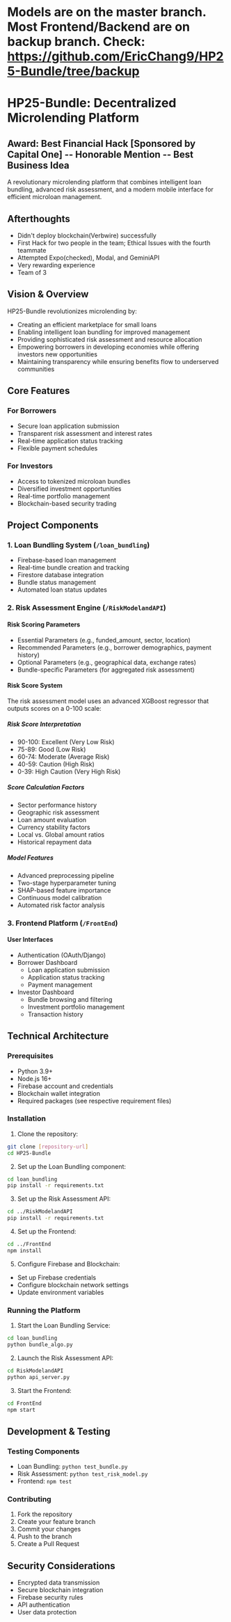 
# Models are on the master branch. Most Frontend/Backend are on backup branch. Check: https://github.com/EricChang9/HP25-Bundle/tree/backup
# HP25-Bundle: Decentralized Microlending Platform
## Award: Best Financial Hack [Sponsored by Capital One] -- Honorable Mention -- Best Business Idea

A revolutionary microlending platform that combines intelligent loan bundling, advanced risk assessment, and a modern mobile interface for efficient microloan management.

## Afterthoughts

- Didn't deploy blockchain(Verbwire) successfully
- First Hack for two people in the team; Ethical Issues with the fourth teammate
- Attempted Expo(checked), Modal, and GeminiAPI
- Very rewarding experience
- Team of 3


## Vision & Overview

HP25-Bundle revolutionizes microlending by:
- Creating an efficient marketplace for small loans
- Enabling intelligent loan bundling for improved management
- Providing sophisticated risk assessment and resource allocation
- Empowering borrowers in developing economies while offering investors new opportunities
- Maintaining transparency while ensuring benefits flow to underserved communities

## Core Features

### For Borrowers
- Secure loan application submission
- Transparent risk assessment and interest rates
- Real-time application status tracking
- Flexible payment schedules

### For Investors
- Access to tokenized microloan bundles
- Diversified investment opportunities
- Real-time portfolio management
- Blockchain-based security trading

## Project Components

### 1. Loan Bundling System (`/loan_bundling`)
- Firebase-based loan management
- Real-time bundle creation and tracking
- Firestore database integration
- Bundle status management
- Automated loan status updates

### 2. Risk Assessment Engine (`/RiskModelandAPI`)
#### Risk Scoring Parameters
- Essential Parameters (e.g., funded_amount, sector, location)
- Recommended Parameters (e.g., borrower demographics, payment history)
- Optional Parameters (e.g., geographical data, exchange rates)
- Bundle-specific Parameters (for aggregated risk assessment)

#### Risk Score System
The risk assessment model uses an advanced XGBoost regressor that outputs scores on a 0-100 scale:

##### Risk Score Interpretation
- 90-100: Excellent (Very Low Risk)
- 75-89: Good (Low Risk)
- 60-74: Moderate (Average Risk)
- 40-59: Caution (High Risk)
- 0-39: High Caution (Very High Risk)

##### Score Calculation Factors
- Sector performance history
- Geographic risk assessment
- Loan amount evaluation
- Currency stability factors
- Local vs. Global amount ratios
- Historical repayment data

##### Model Features
- Advanced preprocessing pipeline
- Two-stage hyperparameter tuning
- SHAP-based feature importance
- Continuous model calibration
- Automated risk factor analysis

### 3. Frontend Platform (`/FrontEnd`)
#### User Interfaces
- Authentication (OAuth/Django)
- Borrower Dashboard
  - Loan application submission
  - Application status tracking
  - Payment management
- Investor Dashboard
  - Bundle browsing and filtering
  - Investment portfolio management
  - Transaction history

## Technical Architecture

### Prerequisites
- Python 3.9+
- Node.js 16+
- Firebase account and credentials
- Blockchain wallet integration
- Required packages (see respective requirement files)

### Installation

1. Clone the repository:
```bash
git clone [repository-url]
cd HP25-Bundle
```

2. Set up the Loan Bundling component:
```bash
cd loan_bundling
pip install -r requirements.txt
```

3. Set up the Risk Assessment API:
```bash
cd ../RiskModelandAPI
pip install -r requirements.txt
```

4. Set up the Frontend:
```bash
cd ../FrontEnd
npm install
```

5. Configure Firebase and Blockchain:
- Set up Firebase credentials
- Configure blockchain network settings
- Update environment variables

### Running the Platform

1. Start the Loan Bundling Service:
```bash
cd loan_bundling
python bundle_algo.py
```

2. Launch the Risk Assessment API:
```bash
cd RiskModelandAPI
python api_server.py
```

3. Start the Frontend:
```bash
cd FrontEnd
npm start
```

## Development & Testing

### Testing Components
- Loan Bundling: `python test_bundle.py`
- Risk Assessment: `python test_risk_model.py`
- Frontend: `npm test`

### Contributing
1. Fork the repository
2. Create your feature branch
3. Commit your changes
4. Push to the branch
5. Create a Pull Request

## Security Considerations
- Encrypted data transmission
- Secure blockchain integration
- Firebase security rules
- API authentication
- User data protection
